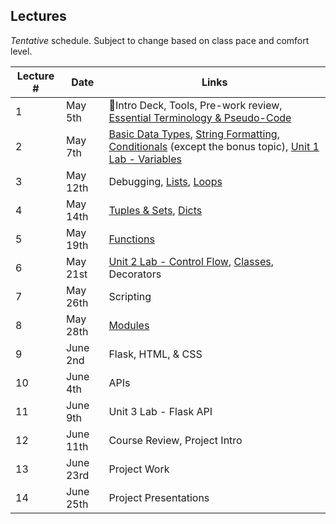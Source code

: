 ## Lectures

_Tentative_ schedule. Subject to change based on class pace and comfort level.

| Lecture # | Date | Links |
| --------- | ---- | ------------- |
| 1  | May 5th  | 🎉Intro Deck, Tools, Pre-work review, [Essential Terminology & Pseudo-Code](#out/topics/essential_terminology) |
| 2  | May 7th  | [Basic Data Types](#out/topics/basic_data_types), [String Formatting](#out/topics/string_formatting), [Conditionals](#out/topics/conditionals) (except the bonus topic), [Unit 1 Lab - Variables](#in/labs/unit1_vars)|
| 3  | May 12th  | Debugging, [Lists](#out/topics/lists), [Loops](#out/topics/loops) |
| 4  | May 14th  | [Tuples & Sets](#out/topics/tuples_sets), [Dicts](#out/topics/dicts) |
| 5  | May 19th  | [Functions](#out/topics/functions) |
| 6  | May 21st  | [Unit 2 Lab - Control Flow](#in/labs/unit2_control_flow), [Classes](#out/topics/classes), Decorators |
| 7  | May 26th  | Scripting |
| 8  | May 28th  | [Modules](#out/topics/modules) |
| 9  | June 2nd  | Flask, HTML, & CSS |
| 10  | June 4th | APIs |
| 11  | June 9th | Unit 3 Lab - Flask API |
| 12  | June 11th | Course Review, Project Intro |
| 13  | June 23rd | Project Work |
| 14  | June 25th | Project Presentations |

<br/><br/>
 
